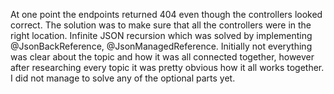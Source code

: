 At one point the endpoints returned 404 even though the controllers looked correct. The solution was to make sure that all the controllers were in the right location. Infinite JSON recursion which was solved by implementing  @JsonBackReference, @JsonManagedReference. Initially not everything was clear about the topic and how it was all connected together, however after researching every topic it was pretty obvious how it all works together. I did not manage to solve any of the optional parts yet.
